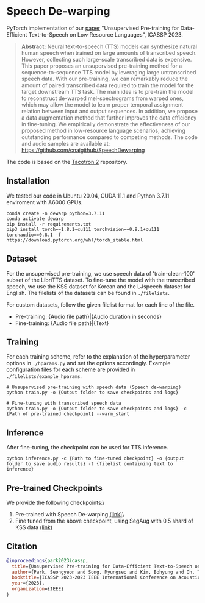 # Speech De-warping
PyTorch implementation of our [paper](https://arxiv.org/abs/2303.15669) "Unsupervised Pre-training for Data-Efficient Text-to-Speech on Low Resource Languages", ICASSP 2023.

> **Abstract:** 
> Neural text-to-speech (TTS) models can synthesize natural human speech when trained on large amounts of transcribed speech.
> However, collecting such large-scale transcribed data is expensive.
> This paper proposes an unsupervised pre-training method for a sequence-to-sequence TTS model by leveraging large untranscribed speech data.
> With our pre-training, we can remarkably reduce the amount of paired transcribed data required to train the model for the target downstream TTS task. 
> The main idea is to pre-train the model to reconstruct de-warped mel-spectrograms from warped ones, which may allow the model to learn proper temporal assignment relation between input and output sequences.
> In addition, we propose a data augmentation method that further improves the data efficiency in fine-tuning.
> We empirically demonstrate the effectiveness of our proposed method in low-resource language scenarios, achieving outstanding performance compared to competing methods.
> The code and audio samples are available at: https://github.com/cnaigithub/SpeechDewarping

<!-- <strong> The repository is currently under construction.</strong> -->
The code is based on the [Tacotron 2](https://github.com/NVIDIA/tacotron2) repository.

## Installation
We tested our code in Ubuntu 20.04, CUDA 11.1 and Python 3.7.11 enviroment with A6000 GPUs.
```
conda create -n dewarp python=3.7.11
conda activate dewarp
pip install -r requirements.txt
pip3 install torch==1.8.1+cu111 torchvision==0.9.1+cu111 torchaudio==0.8.1 -f https://download.pytorch.org/whl/torch_stable.html
```


## Dataset
For the unsupervised pre-training, we use speech data of 'train-clean-100' subset of the LibriTTS dataset.
To fine-tune the model with the transcribed speech, we use the KSS dataset for Korean and the LJspeech dataset for English.
The filelists of the datasets can be found in `./filelists`.

For custom datasets, follow the given filelist format for each line of the file.
- Pre-training: {Audio file path}|{Audio duration in seconds}
- Fine-training: {Audio file path}|{Text}


## Training
For each training scheme, refer to the explanation of the hyperparameter options in `./hparams.py` and set the options accordingly.
Example configuration files for each scheme are provided in `./filelists/example_hparams`.
```
# Unsupervised pre-training with speech data (Speech de-warping)
python train.py -o {Output folder to save checkpoints and logs}

# Fine-tuning with transcribed speech data
python train.py -o {Output folder to save checkpoints and logs} -c {Path of pre-trained checkpoint} --warm_start
```

## Inference
After fine-tuning, the checkpoint can be used for TTS inference.
```
python inference.py -c {Path to fine-tuned checkpoint} -o {output folder to save audio results} -t {filelist containing text to inference}
```

## Pre-trained Checkpoints
We provide the following checkpoints:\
1. Pre-trained with Speech De-warping [(link)](https://drive.google.com/file/d/1lgSaJFKjHB7G9y1Rk1_3I-jW3c3PqS5H/view?usp=sharing)\
2. Fine tuned from the above checkpoint, using SegAug with 0.5 shard of KSS data [(link)](https://drive.google.com/file/d/1t_np4ZpGmglrHWAuUS3lZc-zlbY8E_Pi/view?usp=sharing)

## Citation
```bibtex
@inproceedings{park2023icassp,
  title={Unsupervised Pre-training for Data-Efficient Text-to-Speech on Low Resource Languages},
  author={Park, Seongyeon and Song, Myungseo and Kim, Bohyung and Oh, Tae-Hyun},
  booktitle={ICASSP 2023-2023 IEEE International Conference on Acoustics, Speech and Signal Processing (ICASSP)},
  year={2023},
  organization={IEEE}
}
```
